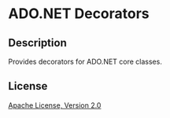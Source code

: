 # ADO.NET Decorators

## Description
Provides decorators for ADO.NET core classes.

## License
[Apache License, Version 2.0](http://www.apache.org/licenses/LICENSE-2.0.html)

